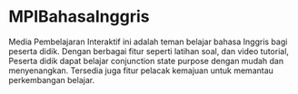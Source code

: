 # MPIBahasaInggris
Media Pembelajaran Interaktif ini adalah teman belajar bahasa Inggris bagi peserta didik. Dengan berbagai fitur seperti latihan soal, dan video tutorial, Peserta didik dapat belajar conjunction state purpose dengan mudah dan menyenangkan. Tersedia juga fitur pelacak kemajuan untuk memantau perkembangan belajar.
